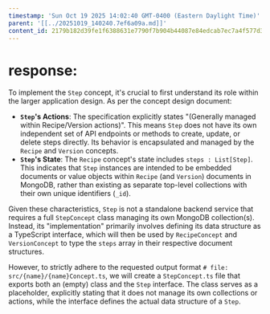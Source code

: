 ```yaml
---
timestamp: 'Sun Oct 19 2025 14:02:40 GMT-0400 (Eastern Daylight Time)'
parent: '[[../20251019_140240.7ef6a09a.md]]'
content_id: 2179b182d39fe1f6388631e7790f7b904b44087e84edcab7ec7a4f577d340fee
---
```


# response:

To implement the `Step` concept, it's crucial to first understand its role within the larger application design. As per the concept design document:

* **`Step`'s Actions**: The specification explicitly states "(Generally managed within Recipe/Version actions)". This means `Step` does not have its own independent set of API endpoints or methods to create, update, or delete steps directly. Its behavior is encapsulated and managed by the `Recipe` and `Version` concepts.
* **`Step`'s State**: The `Recipe` concept's state includes `steps : List[Step]`. This indicates that `Step` instances are intended to be embedded documents or value objects within `Recipe` (and `Version`) documents in MongoDB, rather than existing as separate top-level collections with their own unique identifiers (`_id`).

Given these characteristics, `Step` is not a standalone backend service that requires a full `StepConcept` class managing its own MongoDB collection(s). Instead, its "implementation" primarily involves defining its data structure as a TypeScript interface, which will then be used by `RecipeConcept` and `VersionConcept` to type the `steps` array in their respective document structures.

However, to strictly adhere to the requested output format `# file: src/{name}/{name}Concept.ts`, we will create a `StepConcept.ts` file that exports both an (empty) class and the `Step` interface. The class serves as a placeholder, explicitly stating that it does not manage its own collections or actions, while the interface defines the actual data structure of a `Step`.
